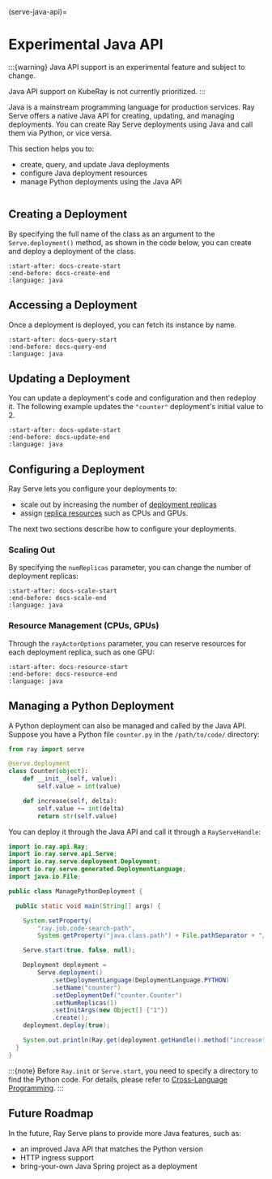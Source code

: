 (serve-java-api)=
# Experimental Java API

:::{warning}
Java API support is an experimental feature and subject to change.

Java API support on KubeRay is not currently prioritized.
:::

Java is a mainstream programming language for production services. Ray Serve offers a native Java API for creating, updating, and managing deployments. You can create Ray Serve deployments using Java and call them via Python, or vice versa.

This section helps you to:

- create, query, and update Java deployments
- configure Java deployment resources
- manage Python deployments using the Java API

```{contents}
```

## Creating a Deployment

By specifying the full name of the class as an argument to the `Serve.deployment()` method, as shown in the code below, you can create and deploy a deployment of the class.

```{literalinclude} ../../../../java/serve/src/test/java/io/ray/serve/docdemo/ManageDeployment.java
:start-after: docs-create-start
:end-before: docs-create-end
:language: java
```

## Accessing a Deployment

Once a deployment is deployed, you can fetch its instance by name.

```{literalinclude} ../../../../java/serve/src/test/java/io/ray/serve/docdemo/ManageDeployment.java
:start-after: docs-query-start
:end-before: docs-query-end
:language: java
```

## Updating a Deployment

You can update a deployment's code and configuration and then redeploy it. The following example updates the `"counter"` deployment's initial value to 2.

```{literalinclude} ../../../../java/serve/src/test/java/io/ray/serve/docdemo/ManageDeployment.java
:start-after: docs-update-start
:end-before: docs-update-end
:language: java
```

## Configuring a Deployment

Ray Serve lets you configure your deployments to:

- scale out by increasing the number of [deployment replicas](serve-architecture-high-level-view)
- assign [replica resources](serve-cpus-gpus) such as CPUs and GPUs.

The next two sections describe how to configure your deployments.

### Scaling Out

By specifying the `numReplicas` parameter, you can change the number of deployment replicas:

```{literalinclude} ../../../../java/serve/src/test/java/io/ray/serve/docdemo/ManageDeployment.java
:start-after: docs-scale-start
:end-before: docs-scale-end
:language: java
```

### Resource Management (CPUs, GPUs)

Through the `rayActorOptions` parameter, you can reserve resources for each deployment replica, such as one GPU:

```{literalinclude} ../../../../java/serve/src/test/java/io/ray/serve/docdemo/ManageDeployment.java
:start-after: docs-resource-start
:end-before: docs-resource-end
:language: java
```

## Managing a Python Deployment

A Python deployment can also be managed and called by the Java API. Suppose you have a Python file `counter.py` in the `/path/to/code/` directory:

```python
from ray import serve

@serve.deployment
class Counter(object):
    def __init__(self, value):
        self.value = int(value)

    def increase(self, delta):
        self.value += int(delta)
        return str(self.value)

```

You can deploy it through the Java API and call it through a `RayServeHandle`:

```java
import io.ray.api.Ray;
import io.ray.serve.api.Serve;
import io.ray.serve.deployment.Deployment;
import io.ray.serve.generated.DeploymentLanguage;
import java.io.File;

public class ManagePythonDeployment {

  public static void main(String[] args) {

    System.setProperty(
        "ray.job.code-search-path",
        System.getProperty("java.class.path") + File.pathSeparator + "/path/to/code/");

    Serve.start(true, false, null);

    Deployment deployment =
        Serve.deployment()
            .setDeploymentLanguage(DeploymentLanguage.PYTHON)
            .setName("counter")
            .setDeploymentDef("counter.Counter")
            .setNumReplicas(1)
            .setInitArgs(new Object[] {"1"})
            .create();
    deployment.deploy(true);

    System.out.println(Ray.get(deployment.getHandle().method("increase").remote("2")));
  }
}

```

:::{note}
Before `Ray.init` or `Serve.start`, you need to specify a directory to find the Python code. For details, please refer to [Cross-Language Programming](cross_language).
:::

## Future Roadmap

In the future, Ray Serve plans to provide more Java features, such as:
- an improved Java API that matches the Python version
- HTTP ingress support
- bring-your-own Java Spring project as a deployment

